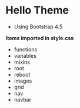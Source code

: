 # Hello Theme
* Using Bootstrap 4.5


**Items imported in style.css**
* functions
* variables
* mixins
* root
* reboot
* images  
* grid
* nav
* navbar
